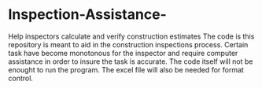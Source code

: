 # Inspection-Assistance-
Help inspectors calculate and verify construction estimates
The code is this repository is meant to aid in the construction inspections process. Certain task have become monotonous for the inspector and 
require computer assistance in order to insure the task is accurate. The code itself will not be enought to run the program. The excel file will also be needed
for format control.
